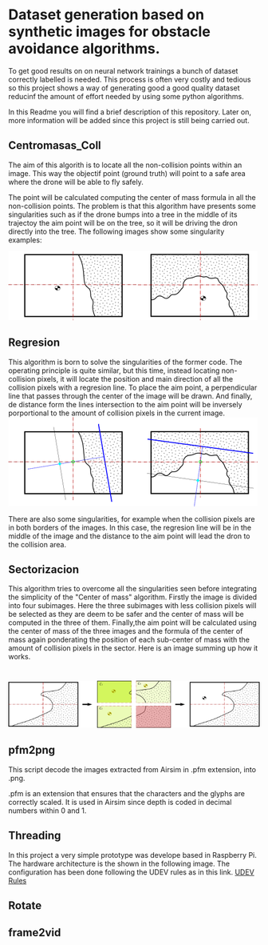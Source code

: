 # Dataset generation based on synthetic images for obstacle avoidance algorithms.
To get good results on on neural network trainings a bunch of dataset correctly labelled is needed. This process is often very costly and tedious so this project shows a way of generating good a good quality dataset reducinf the amount of effort needed by using some python algorithms.

In this Readme you will find a brief description of this repository.
Later on, more information will be added since this project is still being carried out.


## Centromasas_Coll

The aim of this algorith is to locate all the non-collision points within an image. This way the objectif point (ground truth) will point to a safe area where the drone will be able to fly safely.

The point will be calculated computing the center of mass formula in all the non-collision points. The problem is that this algorithm have presents some singularities such as if the drone bumps into a tree in the middle of its trajectoy the aim point will be on the tree, so it will be driving the dron directly into the tree. The following images show some singularity examples:

![Ejcm](images/Ejcm.png)

## Regresion
This algorithm is born to solve the singularities of the former code. The operating principle is quite similar, but this time, instead locating non-collision pixels, it will locate the position and main direction of all the collision pixels with a regresion line. 
To place the aim point, a perpendicular line that passes through the center of the image will be drawn. And finally, de distance form the lines intersection to the aim point will be inversely porportional to the amount of collision pixels in the current image.
![Ejreg](images/Ejreg.png)

There are also some singularities, for example when the collision pixels are in both borders of the images. In this case, the regresion line will be in  the middle of the image and the distance to the aim point will lead the dron to the collision area. 


## Sectorizacion
This algorithm tries to overcome all the singularities seen before integrating the simplicity of the "Center of mass" algorithm.
Firstly the image is divided into four subimages. Here the three subimages with less collision pixels will be selected as they are deem to be safer and the center of mass will be computed in the three of them.
Finally,the aim point will be calculated using the center of mass of the three images and the formula of the center of mass again ponderating the position of each sub-center of mass with the amount of collision pixels in the sector.
Here is an image summing up how it works.
#
![Ejsect](images/Ejsect.png)

## pfm2png
This script decode the images extracted from Airsim in .pfm extension, into .png.

.pfm is an extension that ensures that the characters and the glyphs are correctly scaled. It is used in Airsim since depth is coded in decimal numbers within 0 and 1.
## Threading
In this project a very simple prototype was develope based in Raspberry Pi. The hardware architecture is the shown in the following image.
The configuration has been done following the UDEV rules as in this link. [UDEV Rules](http://raspberryjamberlin.de/zero360-part-2-connecting-via-otg-a-cluster-of-raspberry-pi-zeros-to-a-pi-3/ "UDEV Rules")
## Rotate
## frame2vid
